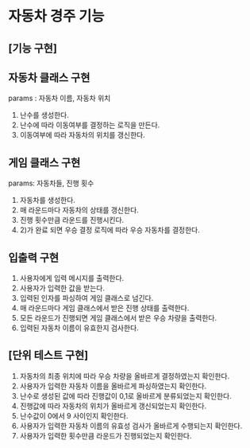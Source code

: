 # 자동차 경주 기능

## [기능 구현]

## 자동차 클래스 구현
params : 자동차 이름, 자동차 위치
1) 난수를 생성한다.
2) 난수에 따라 이동여부를 결정하는 로직을 만든다.
3) 이동여부에 따라 자동차의 위치를 갱신한다.

## 게임 클래스 구현
params: 자동차들, 진행 횟수
1) 자동차를 생성한다.
2) 매 라운드마다 자동차의 상태를 갱신한다.
3) 진행 횟수만큼 라운드를 진행시킨다.
4) 2)가 완료 되면 우승 결정 로직에 따라 우승 자동차를 결정한다.

## 입출력 구현
1) 사용자에게 입력 메시지를 출력한다.
2) 사용자가 입력한 값을 받는다.
3) 입력된 인자를 파싱하여 게임 클래스로 넘긴다.
4) 매 라운드마다 게임 클래스에서 받은 진행 상태를 출력한다.
5) 모든 라운드가 진행되면 게임 클래스에서 받은 우승 차량을 출력한다.
6) 입력된 자동차 이름이 유효한지 검사한다.

## [단위 테스트 구현]

1) 자동차의 최종 위치에 따라 우승 차량을 올바르게 결정하였는지 확인한다.
2) 사용자가 입력한 자동차 이름을 올바르게 파싱하였는지 확인한다.
3) 난수로 생성된 값에 따라 진행값이 0,1로 올바르게 분류되었는지 확인한다.
4) 진행값에 따라 자동차의 위치가 올바르게 갱신되었는지 확인한다.
5) 난수값이 0에서 9 사이인지 확인한다.
6) 사용자가 입력한 자동차 이름의 유효성 검사가 올바르게 수행되는지 확인한다.
7) 사용자가 입력한 횟수만큼 라운드가 진행되었는지 확인한다.
